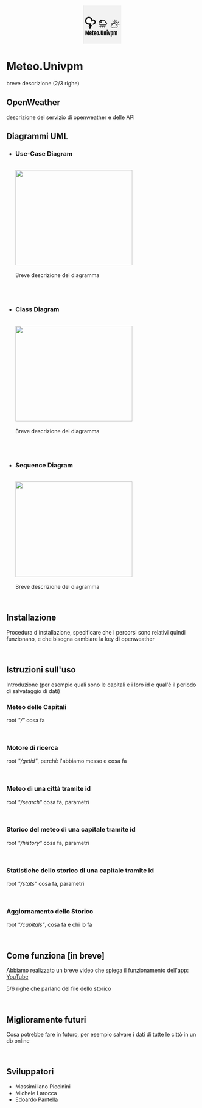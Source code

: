 <center>
  <img src="logo.jpg" width="100" height="100" />
</center>
<h1>Meteo.Univpm</h1>
<p>breve descrizione (2/3 righe)</p>
<h2>OpenWeather</h2>
<p>descrizione del servizio di openweather e delle API</p>
<h2>Diagrammi UML</h2>
<ul>
  <li>
    <h3>Use-Case Diagram</h3>
  </li>
  <br>
  <img src="usecasediagram" width="80%" height="250" /><br>
  <p>Breve descrizione del diagramma</p>
  <br><br>
  <li>
    <h3>Class Diagram</h3>
  </li>
  <br>
  <img src="class diagram" width="80%" height="250" /><br>
  <p>Breve descrizione del diagramma</p>
  <br><br>
  <li>
    <h3>Sequence Diagram</h3>
  </li>
  <br>
  <img src="sequencediagram" width="80%" height="250" /><br>
  <p>Breve descrizione del diagramma</p>
</ul>
<br>
<h2>Installazione</h2>
<p>Procedura d'installazione, specificare che i percorsi sono relativi quindi funzionano, e che bisogna cambiare la key di openweather</p>
<br>
<h2>Istruzioni sull'uso</h2>
<p>Introduzione (per esempio quali sono le capitali e i loro id e qual'è il periodo di salvataggio di dati)</p>
<h3>Meteo delle Capitali</h3>
<p>root <i>"/"</i> cosa fa</p>
<br>
<h3>Motore di ricerca</h3>
<p>root <i>"/getid"</i>, perchè l'abbiamo messo e cosa fa</p>
<br>
<h3>Meteo di una città tramite id</h3>
<p>root <i>"/search"</i> cosa fa, parametri</p>
<br>
<h3>Storico del meteo di una capitale tramite id</h3>
<p>root <i>"/history"</i> cosa fa, parametri</p>
<br>
<h3>Statistiche dello storico di una capitale tramite id</h3>
<p>root <i>"/stats"</i> cosa fa, parametri</p>
<br>
<h3>Aggiornamento dello Storico</h3>
<p>root <i>"/capitals"</i>, cosa fa e chi lo fa</p>
<br>
<h2>Come funziona [in breve]</h2>
<p>Abbiamo realizzato un breve video che spiega il funzionamento dell'app: <a href="https://youtu.be/-NHd0RyF9n0" target="new">YouTube</a></p>
<p>5/6 righe che parlano del file dello storico</p>
<br>
<h2>Miglioramente futuri</h2>
<p>Cosa potrebbe fare in futuro, per esempio salvare i dati di tutte le cittò in un db online</p>
<br>
<h2>Sviluppatori</h2>
<ul>
  <li>
    Massimiliano Piccinini
  </li>
  <li>
    Michele Larocca
  </li>
  <li>
    Edoardo Pantella
  </li>
</ul>

